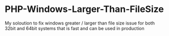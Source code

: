 # PHP-Windows-Larger-Than-FileSize
My soloution to fix windows greater / larger than file size issue for both 32bit and 64bit systems that is fast and can be used in production
